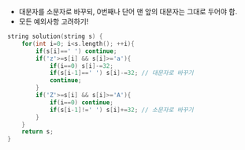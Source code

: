 - 대문자를 소문자로 바꾸되, 0번째나 단어 맨 앞의 대문자는 그대로 두어야 함.
- 모든 예외사항 고려하기!

```cpp
string solution(string s) {
    for(int i=0; i<s.length(); ++i){
        if(s[i]==' ') continue;
        if('z'>=s[i] && s[i]>='a'){
            if(i==0) s[i]-=32;
            if(s[i-1]==' ') s[i]-=32; // 대문자로 바꾸기
            continue;
        }
        if('Z'>=s[i] && s[i]>='A'){
            if(i==0) continue;
            if(s[i-1]!=' ') s[i]+=32; // 소문자로 바꾸기
        }
    }
    return s;
}
```

